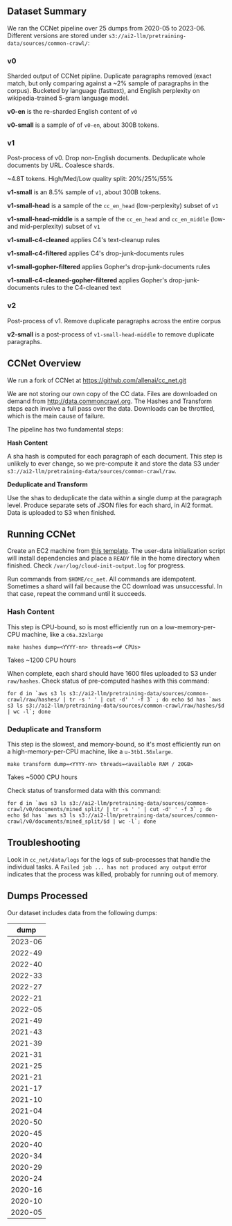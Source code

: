 ## Dataset Summary

We ran the CCNet pipeline over 25 dumps from 2020-05 to 2023-06.  Different versions are stored under `s3://ai2-llm/pretraining-data/sources/common-crawl/`:

### v0

Sharded output of CCNet pipline. Duplicate paragraphs removed (exact match, but only comparing against a ~2% sample of paragraphs in the corpus). Bucketed by language (fasttext), and English perplexity on wikipedia-trained 5-gram language model.

**v0-en** is the re-sharded English content of `v0`

**v0-small** is a sample of of `v0-en`, about 300B tokens.

### v1

Post-process of v0. Drop non-English documents. Deduplicate whole documents by URL. Coalesce shards.

~4.8T tokens. High/Med/Low quality split: 20%/25%/55%

**v1-small** is an 8.5% sample of `v1`, about 300B tokens.

**v1-small-head** is a sample of the `cc_en_head` (low-perplexity) subset of `v1`

**v1-small-head-middle** is a sample of the `cc_en_head` and `cc_en_middle` (low- and mid-perplexity) subset of `v1`

**v1-small-c4-cleaned** applies C4's text-cleanup rules

**v1-small-c4-filtered** applies C4's drop-junk-documents rules

**v1-small-gopher-filtered** applies Gopher's drop-junk-documents rules

**v1-small-c4-cleaned-gopher-filtered** applies Gopher's drop-junk-documents rules to the C4-cleaned text

### v2

Post-process of v1. Remove duplicate paragraphs across the entire corpus

**v2-small** is a post-process of `v1-small-head-middle` to remove duplicate paragraphs.


## CCNet Overview

We run a fork of CCNet at https://github.com/allenai/cc_net.git

We are not storing our own copy of the CC data. Files are downloaded on demand from http://data.commoncrawl.org. The Hashes and Transform steps each involve a full pass over the data. Downloads can be throttled, which is the main cause of failure.

The pipeline has two fundamental steps:

**Hash Content**

A sha hash is computed for each paragraph of each document.
This step is unlikely to ever change, so we pre-compute it and store the data S3 under `s3://ai2-llm/pretraining-data/sources/common-crawl/raw`.

**Deduplicate and Transform**

Use the shas to deduplicate the data within a single dump at the paragraph level. Produce separate sets of JSON files for each shard, in AI2 format.  Data is uploaded to S3 when finished.

## Running CCNet

Create an EC2 machine from [this template](https://us-east-1.console.aws.amazon.com/ec2/home?region=us-east-1#LaunchTemplateDetails:launchTemplateId=lt-0be9ec34ba9794d3e).
The user-data initialization script will install dependencies and place a `READY` file in the home directory when finished. Check `/var/log/cloud-init-output.log` for progress.

Run commands from `$HOME/cc_net`. All commands are idempotent. Sometimes a shard will fail because the CC download was unsuccessful. In that case, repeat the command until it succeeds.

### Hash Content

This step is CPU-bound, so is most efficiently run on a low-memory-per-CPU machine, like a `c6a.32xlarge`

```
make hashes dump=<YYYY-nn> threads=<# CPUs>

```
Takes ~1200 CPU hours

When complete, each shard should have 1600 files uploaded to S3 under `raw/hashes`. Check status of pre-computed hashes with this command:

```
for d in `aws s3 ls s3://ai2-llm/pretraining-data/sources/common-crawl/raw/hashes/ | tr -s ' ' | cut -d' ' -f 3` ; do echo $d has `aws s3 ls s3://ai2-llm/pretraining-data/sources/common-crawl/raw/hashes/$d | wc -l`; done
```

### Deduplicate and Transform

This step is the slowest, and memory-bound, so it's most efficiently run on a high-memory-per-CPU machine, like a `u-3tb1.56xlarge`.
```
make transform dump=<YYYY-nn> threads=<available RAM / 20GB>
```
Takes ~5000 CPU hours

Check status of transformed data with this command:
```
for d in `aws s3 ls s3://ai2-llm/pretraining-data/sources/common-crawl/v0/documents/mined_split/ | tr -s ' ' | cut -d' ' -f 3` ; do echo $d has `aws s3 ls s3://ai2-llm/pretraining-data/sources/common-crawl/v0/documents/mined_split/$d | wc -l`; done
```

## Troubleshooting

Look in `cc_net/data/logs` for the logs of sub-processes that handle the individual tasks. A `Failed job ... has not produced any output` error indicates that the process was killed, probably for running out of memory.

## Dumps Processed

Our dataset includes data from the following dumps:

| dump    |
|---------|
| 2023-06 |
| 2022-49 |
| 2022-40 |
| 2022-33 |
| 2022-27 |
| 2022-21 |
| 2022-05 |
| 2021-49 |
| 2021-43 |
| 2021-39 |
| 2021-31 |
| 2021-25 |
| 2021-21 |
| 2021-17 |
| 2021-10 |
| 2021-04 |
| 2020-50 |
| 2020-45 |
| 2020-40 |
| 2020-34 |
| 2020-29 |
| 2020-24 |
| 2020-16 |
| 2020-10 |
| 2020-05 |
